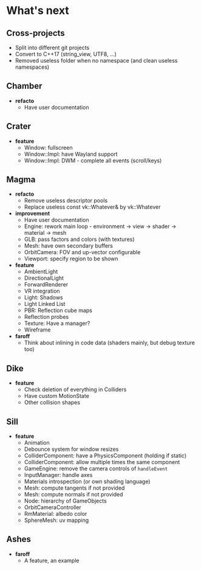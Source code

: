 # What's next

## Cross-projects

- Split into different git projects
- Convert to C++17 (string_view, UTF8, ...)
- Removed useless folder when no namespace (and clean useless namespaces)

## Chamber

- **refacto**
    - Have user documentation

## Crater

- **feature**
    - Window: fullscreen
    - Window::Impl: have Wayland support
    - Window::Impl: DWM - complete all events (scroll/keys)

## Magma

- **refacto**
    - Remove useless descriptor pools
    - Replace useless const vk::Whatever& by vk::Whatever
- **improvement** 
    - Have user documentation
    - Engine: rework main loop - environment -> view -> shader -> material -> mesh
    - GLB: pass factors and colors (with textures)
    - Mesh: have own secondary buffers
    - OrbitCamera: FOV and up-vector configurable
    - Viewport: specify region to be shown
- **feature**
    - AmbientLight
    - DirectionalLight
    - ForwardRenderer
    - VR integration
    - Light: Shadows
    - Light Linked List
    - PBR: Reflection cube maps
    - Reflection probes
    - Texture: Have a manager?
    - Wireframe
- **faroff**
    - Think about inlining in code data (shaders mainly, but debug texture too)

## Dike

- **feature**
    - Check deletion of everything in Colliders
    - Have custom MotionState
    - Other collision shapes

## Sill

- **feature**
    - Animation
    - Debounce system for window resizes
    - ColliderComponent: have a PhysicsComponent (holding if static)
    - ColliderComponent: allow multiple times the same component
    - GameEngine: remove the camera controls of `handleEvent`
    - InputManager: handle axes 
    - Materials introspection (or own shading language)
    - Mesh: compute tangents if not provided
    - Mesh: compute normals if not provided
    - Node: hierarchy of GameObjects
    - OrbitCameraController
    - RmMaterial: albedo color
    - SphereMesh: uv mapping

## Ashes

- **faroff**
    - A feature, an example

